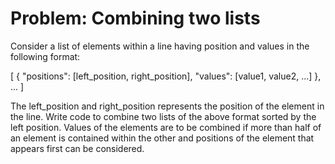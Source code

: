 # Problem: Combining two lists
Consider a list of elements within a line having position and values in the following format:

[
    {
        "positions": [left_position, right_position],
        "values": [value1, value2, ...]
    },
    ...
]

The left_position and right_position represents the position of the element in the line. 
Write code to combine two lists of the above format sorted by the left position. 
Values of the elements are to be combined if more than half of an element is contained within the other and positions of the element that appears first can be considered.
